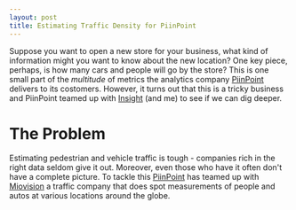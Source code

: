 ```yaml
---
layout: post
title: Estimating Traffic Density for PiinPoint
---
```



Suppose you want to open a new store for your business, what kind of information might you want to know about the new location?  One key piece, perhaps, is how many cars and people will go by the store?  This is one small part of the *multitude* of metrics the analytics company [PiinPoint](https://www.piinpoint.com/) delivers to its costomers.  However, it turns out that this is a tricky business and PiinPoint teamed up with [Insight](http://insightdatascience.com/) (and me) to see if we can dig deeper.

# The Problem

Estimating pedestrian and vehicle traffic is tough - companies rich in the right data seldom give it out.  Moreover, even those who have it often don't have a complete picture.  To tackle this [PiinPoint](https://www.piinpoint.com) has teamed up with [Miovision](https://miovision.com/) a traffic company that does spot measurements of people and autos at various locations around the globe.
